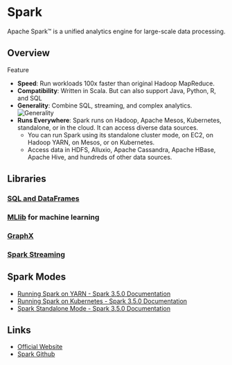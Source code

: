 # Spark

Apache Spark™ is a unified analytics engine for large-scale data processing.

## Overview

Feature

* **Speed**: Run workloads 100x faster than original Hadoop MapReduce.
* **Compatibility**: Written in Scala. But can also support Java, Python, R, and SQL
* **Generality**: Combine SQL, streaming, and complex analytics.
    ![Generality](https://spark.apache.org/images/spark-stack.png)
* **Runs Everywhere**: Spark runs on Hadoop, Apache Mesos, Kubernetes, standalone, or in the cloud. It can access diverse data sources.
    * You can run Spark using its standalone cluster mode, on EC2, on Hadoop YARN, on Mesos, or on Kubernetes.
    * Access data in HDFS, Alluxio, Apache Cassandra, Apache HBase, Apache Hive, and hundreds of other data sources.

## Libraries

### [SQL and DataFrames](https://spark.apache.org/sql/)

### [MLlib](https://spark.apache.org/mllib/) for machine learning 

### [GraphX](https://spark.apache.org/graphx/)

### [Spark Streaming](https://spark.apache.org/streaming/)

## Spark Modes

* [Running Spark on YARN - Spark 3.5.0 Documentation](https://spark.apache.org/docs/latest/running-on-yarn.html)
* [Running Spark on Kubernetes - Spark 3.5.0 Documentation](https://spark.apache.org/docs/latest/running-on-kubernetes.html)
* [Spark Standalone Mode - Spark 3.5.0 Documentation](https://spark.apache.org/docs/latest/spark-standalone.html)

## Links

* [Official Website](https://spark.apache.org/)
* [Spark Github](https://github.com/apache/spark)
